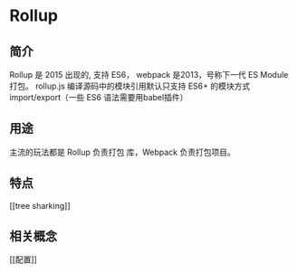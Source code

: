 # Rollup
## 简介
Rollup 是 2015 出现的, 支持 ES6， webpack 是2013，号称下一代 ES Module 打包。
rollup.js 编译源码中的模块引用默认只支持 ES6+ 的模块方式 import/export（一些 ES6 语法需要用babel插件）

## 用途
主流的玩法都是 Rollup 负责打包 库，Webpack 负责打包项目。
## 特点
[[tree sharking]]
## 相关概念
[[配置]]